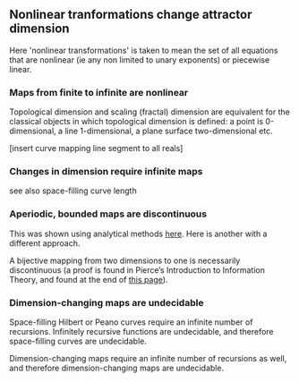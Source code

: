 ## Nonlinear tranformations change attractor dimension

Here 'nonlinear transformations' is taken to mean the set of all equations that are nonlinear (ie any non limited to unary exponents) or piecewise linear.

### Maps from finite to infinite are nonlinear

Topological dimension and scaling (fractal) dimension are equivalent for the classical objects in which topological dimension is defined: a point is 0-dimensional, a line 1-dimensional, a plane surface two-dimensional etc. 

[insert curve mapping line segment to all reals]

### Changes in dimension require infinite maps

see also space-filling curve length

### Aperiodic, bounded maps are discontinuous

This was shown using analytical methods [here](/most-discontinuous.md).  Here is another with a different approach.

A bijective mapping from two dimensions to one is necessarily discontinuous (a proof is found in Pierce’s Introduction to Information Theory, and found at the end of [this page](/neural-networks.md)).  


### Dimension-changing maps are undecidable 

Space-filling Hilbert or Peano curves require an infinite number of recursions.  Infinitely recursive functions are undecidable, and therefore space-filling curves are undecidable.  

Dimension-changing maps require an infinite number of recursions as well, and therefore dimension-changing maps are undecidable. 

